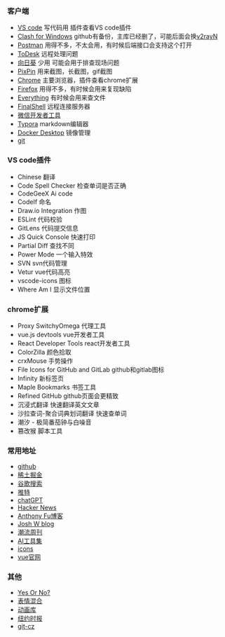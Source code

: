 ### 客户端
- [VS code](https://code.visualstudio.com/)  写代码用  插件查看VS code插件
- [Clash for Windows](https://github.com/cfwtf/clash_for_windows)  github有备份，主库已经删了，可能后面会换[v2rayN](https://github.com/2dust/v2rayN)
- [Postman](https://www.postman.com/)  用得不多，不太会用，有时候后端接口会支持这个打开
- [ToDesk](https://www.todesk.com/)  远程处理问题
- [向日葵](https://sunlogin.oray.com/price)  少用  可能会用于排查现场问题
- [PixPin](https://pixpinapp.com/)  用来截图，长截图，gif截图
- [Chrome](https://www.google.cn/intl/en/chrome/)   主要浏览器，插件查看chrome扩展
- [Firefox](https://www.firefox.com.cn/)  用得不多，有时候会用来复现缺陷
- [Everything](https://www.voidtools.com/zh-cn/)   有时候会用来查文件
- [FinalShell](http://www.hostbuf.com/)  远程连接服务器
- [微信开发者工具](https://developers.weixin.qq.com/miniprogram/dev/devtools/download.html)
- [Typora](https://www.macupdate.com/app/mac/52992/typora)  markdown编辑器
- [Docker Desktop](https://www.docker.com/products/docker-desktop/)  镜像管理
- [git](https://git-scm.com/)

### VS code插件
- Chinese  翻译
- Code Spell Checker  检查单词是否正确
- CodeGeeX   Ai code
- CodeIf  命名
- Draw.io Integration  作图
- ESLint  代码校验
- GitLens 代码提交信息
- JS Quick Console  快速打印
- Partial Diff  查找不同
- Power Mode    一个输入特效
- SVN  svn代码管理
- Vetur  vue代码高亮
- vscode-icons  图标
- Where Am I   显示文件位置


### chrome扩展
- Proxy SwitchyOmega  代理工具
- vue.js devtools   vue开发者工具
- React Developer Tools   react开发者工具
- ColorZilla   颜色拾取
- crxMouse  手势操作
- File Icons for GitHub and GitLab   github和gitlab图标
- Infinity 新标签页
- Maple Bookmarks   书签工具
- Refined GitHub   github页面会更精致
- 沉浸式翻译   快速翻译英文文章
- 沙拉查词-聚合词典划词翻译   快速查单词
- 潮汐 - 极简番茄钟与白噪音
- 篡改猴  脚本工具


### 常用地址
- [github](https://github.com/)
- [稀土掘金](https://juejin.cn/)
- [谷歌搜索](https://www.google.com.hk/)
- [推特](https://twitter.com/)
- [chatGPT](https://chat.openai.com/)
- [Hacker News](https://news.ycombinator.com/)
- [Anthony Fu博客](https://antfu.me/posts)
- [Josh W blog](https://www.joshwcomeau.com/)
- [潮流周刊](https://weekly.tw93.fun/)
- [AI工具集](https://ai-bot.cn/)
- [icons](https://icones.js.org/)
- [vue官网](https://cn.vuejs.org/guide/introduction.html)


### 其他
- [Yes Or No?](https://yesno.wtf/)
- [表情混合](https://tikolu.net/emojimix/%F0%9F%98%85+%F0%9F%90%B6)
- [动画库](https://hepengwei.cn/#/html/visualDesign)
- [纽约时报](https://www.nytimes.com/)
- [git-cz](https://github.com/streamich/git-cz)
